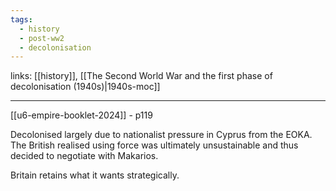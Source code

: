 ```yaml
---
tags:
  - history
  - post-ww2
  - decolonisation
---
```

links: [[history]], [[The Second World War and the first phase of decolonisation (1940s)|1940s-moc]]

***

[[u6-empire-booklet-2024]] - p119

Decolonised largely due to nationalist pressure in Cyprus from the EOKA. The British realised using force was ultimately unsustainable and thus decided to negotiate with Makarios. 

Britain retains what it wants strategically.